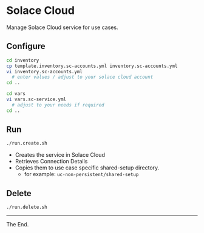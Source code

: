 # Solace Cloud

Manage Solace Cloud service for use cases.

## Configure

````bash
cd inventory
cp template.inventory.sc-accounts.yml inventory.sc-accounts.yml
vi inventory.sc-accounts.yml
  # enter values / adjust to your solace cloud account
cd ..
````

````bash
cd vars
vi vars.sc-service.yml
  # adjust to your needs if required
cd ..
````

## Run

````bash
./run.create.sh
````
- Creates the service in Solace Cloud
- Retrieves Connection Details
- Copies them to use case specific shared-setup directory.
  - for example: `uc-non-persistent/shared-setup`

## Delete

````bash
./run.delete.sh
````

---
The End.

